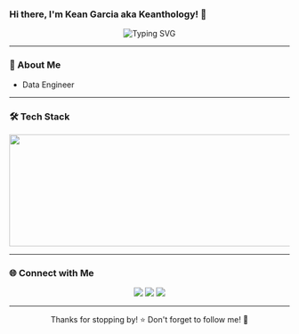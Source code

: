 ### Hi there, I'm Kean Garcia aka Keanthology! 👋

<p align="center">
  <img src="https://readme-typing-svg.herokuapp.com?font=Fira+Code&pause=1000&color=F75C7E&width=435&lines=Welcome+to+my+GitHub!;Data+Engineer;Passionate+about+Tech+%26+Data;Growth,+Integrity,+and+Proficiency" alt="Typing SVG" />
</p>

---

### 🚀 About Me

- Data Engineer

---

### 🛠️ Tech Stack

<p align="center">
  <img src="[https://media.licdn.com/dms/image/v2/C5612AQHYGcBSIfxMOQ/article-cover_image-shrink_600_2000/article-cover_image-shrink_600_2000/0/1637370845713?e=1745452800&v=beta&t=2WDOnW8UncbdHk-Q_l2i7uhuWCjNkCI4cL5KvsKZl6s](https://cdn.prod.website-files.com/601064f495f4b4967f921aa9/64246984585c9225aa4e4fc4_databricks.png)" alt="Databricks" width="1280" height="201" />
</p>

---

### 🌐 Connect with Me

<p align="center">
  <a href="https://linkedin.com/in/keanthology"><img src="https://img.shields.io/badge/LinkedIn-blue?style=for-the-badge&logo=linkedin" /></a>
  <a href="https://github.com/keanthology"><img src="https://img.shields.io/badge/GitHub-black?style=for-the-badge&logo=github" /></a>
  <a href="mailto:your-email@example.com"><img src="https://img.shields.io/badge/Email-red?style=for-the-badge&logo=gmail" /></a>
</p>

---

<p align="center">Thanks for stopping by! ⭐️ Don't forget to follow me! 🚀</p>


<!---
keanthology/keanthology is a ✨ special ✨ repository because its `README.md` (this file) appears on your GitHub profile.
You can click the Preview link to take a look at your changes.
--->

